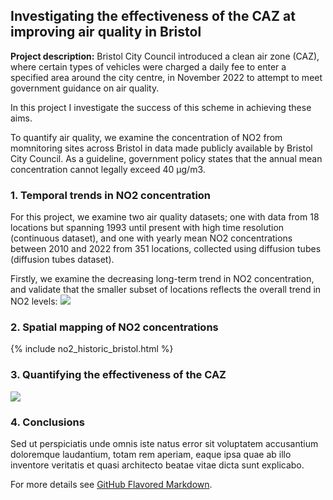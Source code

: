 ## Investigating the effectiveness of the CAZ at improving air quality in Bristol

**Project description:** Bristol City Council introduced a clean air zone (CAZ), where certain types of vehicles were charged a daily fee to enter a specified area around the city centre, in November 2022 to attempt to meet government guidance on air quality.

In this project I investigate the success of this scheme in achieving these aims.

To quantify air quality, we examine the concentration of NO2 from momnitoring sites across Bristol in data made publicly available by Bristol City Council. As a guideline, government policy states that the annual mean concentration cannot legally exceed 40 μg/m3.

### 1. Temporal trends in NO2 concentration

For this project, we examine two air quality datasets; one with data from 18 locations but spanning 1993 until present with high time resolution (continuous dataset), and one with yearly mean NO2 concentrations between 2010 and 2022 from 351 locations, collected using diffusion tubes (diffusion tubes dataset).

Firstly, we examine the decreasing long-term trend in NO2 concentration, and validate that the smaller subset of locations reflects the overall trend in NO2 levels:
<img src="images/dummy_thumbnail.jpg?raw=true"/>


### 2. Spatial mapping of NO2 concentrations

{% include no2_historic_bristol.html %}

### 3. Quantifying the effectiveness of the CAZ

<img src="images/dummy_thumbnail.jpg?raw=true"/>

### 4. Conclusions

Sed ut perspiciatis unde omnis iste natus error sit voluptatem accusantium doloremque laudantium, totam rem aperiam, eaque ipsa quae ab illo inventore veritatis et quasi architecto beatae vitae dicta sunt explicabo. 

For more details see [GitHub Flavored Markdown](https://guides.github.com/features/mastering-markdown/).
